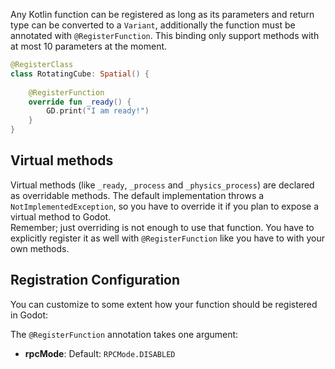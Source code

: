 Any Kotlin function can be registered as long as its parameters and return type can be converted to a 
`Variant`, additionally the function must be annotated with `@RegisterFunction`. This binding only support 
methods with at most 10 parameters at the moment.

```kotlin
@RegisterClass
class RotatingCube: Spatial() {
    
    @RegisterFunction  
    override fun _ready() {
        GD.print("I am ready!")
    }
}
```

## Virtual methods
Virtual methods (like `_ready`, `_process` and `_physics_process`) are declared as overridable methods. The default implementation throws a `NotImplementedException`, so you have to override it if you plan to expose a virtual method to Godot.  
Remember; just overriding is not enough to use that function. You have to explicitly register it as well with `@RegisterFunction` like you have to with your own methods.

## Registration Configuration
You can customize to some extent how your function should be registered in Godot:

The `@RegisterFunction` annotation takes one argument:

- **rpcMode**: Default: `RPCMode.DISABLED`